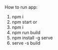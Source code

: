 How to run app:
1. npm i
2. npm start
or
1. npm i
2. npm run build
3. npm install -g serve
4. serve -s build